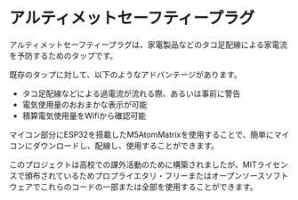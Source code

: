 # アルティメットセーフティープラグ
アルティメットセーフティープラグは、家電製品などのタコ足配線による家電流を予防するためのタップです。

既存のタップに対して、以下のようなアドバンテージがあります。

- タコ足配線などによる過電流が流れる際、あるいは事前に警告
- 電気使用量のおおまかな表示が可能
- 積算電気使用量をWifiから確認可能

マイコン部分にESP32を搭載したM5AtomMatrixを使用することで、簡単にマイコンにダウンロードし、配線し、使用することができます。

このプロジェクトは高校での課外活動のために構築されましたが、MITライセンスで頒布されているためプロプライエタリ・フリーまたはオープンソースソフトウェアでこれらのコードの一部または全部を使用することができます。
